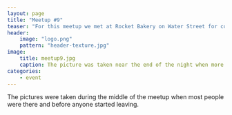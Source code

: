 ```yaml
---
layout: page
title: "Meetup #9"
teaser: "For this meetup we met at Rocket Bakery on Water Street for coffee, food, and good conversation."
header:
    image: "logo.png"
    pattern: "header-texture.jpg"
image:
    title: meetup9.jpg
    caption: The picture was taken near the end of the night when more than half had left.
categories:
    - event
---
```


The pictures were taken during the middle of the meetup when most people were there and before anyone started leaving.
